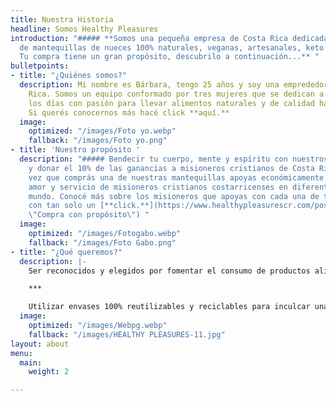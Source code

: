 ```yaml
---
title: Nuestra Historia
headline: Somos Healthy Pleasures
introduction: "##### **Somos una pequeña empresa de Costa Rica dedicada a la elaboración
  de mantequillas de nueces 100% naturales, veganas, artesanales, keto y sin azúcar.
  Tu compra tiene un gran propósito, descubrilo a continuación...** "
bulletpoints:
- title: "¿Quiénes somos?"
  description: Mi nombre es Bárbara, tengo 25 años y soy una emprededora de Costa
    Rica. Somos un equipo conformado por tres mujeres que se dedican a trabajar todos
    los días con pasión para llevar alimentos naturales y de calidad hasta tu mesa.
    Si querés conocernos más hacé click **aquí.**
  image:
    optimized: "/images/Foto yo.webp"
    fallback: "/images/Foto yo.png"
- title: 'Nuestro propósito '
  description: "##### Bendecir tu cuerpo, mente y espíritu con nuestros productos
    y donar el 10% de las ganancias a misioneros cristianos de Costa Rica.\n\n***\n\nCada
    vez que comprás una de nuestras mantequillas apoyas económicamente la labor de
    amor y servicio de misioneros cristianos costarricenses en diferentes partes del
    mundo. Conocé más sobre los misioneros que apoyas con cada una de tus compras
    con tan solo un [**click.**](https://www.healthypleasurescr.com/posts/comprar-con-prop%C3%B3sito/
    \"Compra con propósito\") "
  image:
    optimized: "/images/Fotogabo.webp"
    fallback: "/images/Foto Gabo.png"
- title: "¿Qué queremos?"
  description: |-
    Ser reconocidos y elegidos por fomentar el consumo de productos alimenticios con propósito, por ser la mejor marca de compra para el bienestar y para ayudar.

    ***

    Utilizar envases 100% reutilizables y reciclables para inculcar una cultura de protección de nuestro planeta.
  image:
    optimized: "/images/Webpg.webp"
    fallback: "/images/HEALTHY PLEASURES-11.jpg"
layout: about
menu:
  main:
    weight: 2

---
```

